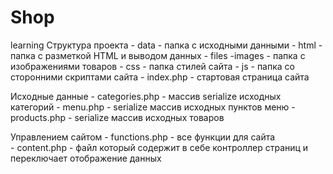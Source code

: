 # Shop
learning
 Структура проекта
     - data - папка с исходными данными
     - html - папка с разметкой HTML и выводом данных
     - files
        -images - папка с изображениями товаров
    - css - папка стилей сайта
    - js - папка со сторонними скриптами сайта
    - index.php - стартовая страница сайта
    
Исходные данные
    - categories.php - массив serialize исходных категорий 
    - menu.php - serialize массив исходных пунктов меню
    - products.php -  serialize массив  исходных товаров

Управлением сайтом
    - functions.php -  все функции для сайта  
    - content.php - файл который содержит в себе контроллер страниц и переключает отображение данных
